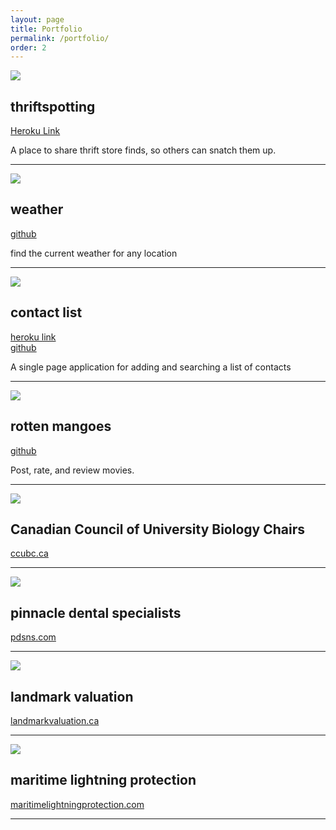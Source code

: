 ```yaml
---
layout: page
title: Portfolio
permalink: /portfolio/
order: 2
---
```



<div class="row">
  <div class="col-md-12">
    <img class="portfolio-thumb" src = "/images/portfolio/thriftspotting/01.jpg"/>
  </div>

  <div class="col-md-6"><h2>thriftspotting</h2></div>
  <div class="col-md-6">
    <p><a href="https://damp-mountain-53843.herokuapp.com/" target="_blank">Heroku Link</a></p>
    <p>A place to share thrift store finds, so others can snatch them up.</p>
  </div>


</div>

<hr/>
<div class="row">
  <div class="col-md-12">
    <img class="portfolio-thumb" src = "/images/portfolio/weather/01.jpg"/>
  </div>
  <div class="col-md-6"><h2>weather</h2></div>
  <div class="col-md-6">
    <p><a href="https://github.com/kcheverie/weather-app" target="_blank">github</a></p>
    <p>find the current weather for any location</p>  
  </div>

</div>

<hr/>
<div class="row">
  <div class="col-md-12">
    <img class="portfolio-thumb" src = "/images/portfolio/contact-list.jpg"/>
  </div>
  <div class="col-md-6"><h2>contact list</h2></div>
  <div class="col-md-6">
    <p><a href="http://kcheverie-contact-list.herokuapp.com/" target="_blank">heroku link</a><br/>
    <a href="https://github.com/kcheverie/contact-list-spa" target="_blank">github</a></p>
    <p>A single page application for adding and searching a list of contacts</p>
  </div>

</div>


<hr/>
<div class="row">
  <div class="col-md-12">
    <img class="portfolio-thumb" src = "/images/portfolio/rotten_mangoes/01.jpg"/>
  </div>
  <div class="col-md-6"><h2>rotten mangoes</h2></div>
  <div class="col-md-6">
  <p><a href="https://github.com/kcheverie/weather-app" target="_blank">github</a></p>
  <p>Post, rate, and review movies.</p></div>

</div>

<hr/>
<div class="row">
  <div class="col-md-12">
    <img class="portfolio-thumb" src = "/images/portfolio/ccubc.jpg"/>
  </div>
  <div class="col-md-6"><h2>Canadian Council of University Biology Chairs</h2></div>
  <div class="col-md-6"><p><a href="http://ccubc.ca/" target="_blank">ccubc.ca</a></p></div>
</div>
<hr/>
<div class="row">
  <div class="col-md-12">
    <img class="portfolio-thumb" src = "/images/portfolio/pdsns/01.jpg"/>
  </div>
  <div class="col-md-6"><h2>pinnacle dental specialists</h2></div>
  <div class="col-md-6"><p><a href="http://www.pdsns.com/" target="_blank">pdsns.com</a></p></div>

</div>
<hr/>
<div class="row">
  <div class="col-md-12">
    <img class="portfolio-thumb" src = "/images/portfolio/landmark/01.jpg"/>
  </div>
  <div class="col-md-6"><h2>landmark valuation</h2></div>
  <div class="col-md-6"><p><a href="http://landmarkvaluation.ca/" target="_blank">landmarkvaluation.ca</a></p></div>

</div>
<hr/>
<div class="row">
  <div class="col-md-12">
    <img class="portfolio-thumb" src = "/images/portfolio/MLP/01.jpg"/>
  </div>
  <div class="col-md-6"><h2>maritime lightning protection</h2></div>
  <div class="col-md-6"><p><a href="http://www.maritimelightningprotection.com/" target="_blank">maritimelightningprotection.com</a></p></div>


</div>
<hr/>